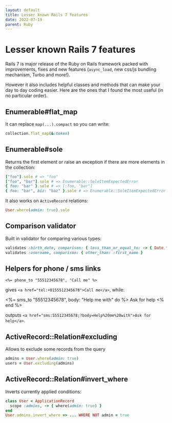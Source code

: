 ```yaml
---
layout: default
title: Lesser known Rails 7 features
date: 2022-07-19
parent: Ruby
---
```


# Lesser known Rails 7 features

Rails 7 is major release of the Ruby on Rails framework packed with improvements, fixes and new features (`async_load`, new css/js bundling mechanism, Turbo and more!).

However it also includes helpful classes and methods that can make your day to day coding easier. Here are the ones that I found the most useful (in no particular order).

## Enumerable#flat_map

It can replace `map(...).compact` so you can write:

```ruby
collection.flat_map(&:token)
```

## Enumerable#sole

Returns the first element or raise an exception if there are more elements in the collection:

```ruby
["foo"].sole # => "foo"
["foo", "bar"].sole # => Enumerable::SoleItemExpectedError
{ foo: "bar" }.sole # => [:foo, "bar"]
{ foo: "bar", biz: "baz" }.sole # => Enumerable::SoleItemExpectedError
```

It also works on `ActiveRecord` relations:

```ruby
User.where(admin: true).sole
```

## Comparison validator

Built in validator for comparing various types:

```ruby
validates :birth_date, comparison: { less_than_or_equal_to: -> { Date.today }}
validates :username, comparison: { other_than: :first_name }
```

## Helpers for phone / sms links

```
<%= phone_to "55512345678", "Call me" %>
```

gives `<a href="tel:+0155512345678">Call me</a>`, while:

<%= sms_to "55512345678", body: "Help me with" do %>
  Ask for help
<% end %>

outputs `<a href="sms:55512345678;?body=Help%20me%20with">Ask for help</a>`.

## ActiveRecord::Relation#excluding

Allows to exclude some records from the query

```ruby
admins = User.where(admin: true)
users = User.excluding(admins)
```

## ActiveRecord::Relation#invert_where

Inverts currently applied conditions:

```ruby
class User < ApplicationRecord
  scope :admins, -> { where(admin: true) }
end
User.admins.invert_where => ... WHERE NOT admin = true
```
